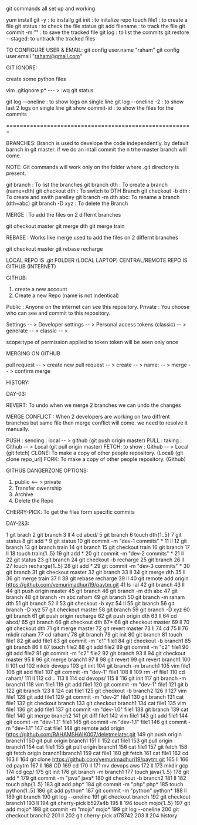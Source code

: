 git commands all set up and working

yum install git -y : to installg
git init  					: to initalize repo
touch file1					: to create a file
git status					: to check the file status
git add filename		: to track the file
git commit -m ""		: to save the tracked file
git log							: to list the commits
git restore --staged: to untrack the tracked files

TO CONFIGURE USER & EMAIL:
git config user.name "raham"
git config user.email "raham@gmail.com"

GIT IGNORE:

create some python files 

vim .gitignore
p* --- > :wq
git status

git log --oneline				: to show logs on single line
git log --oneline -2		: to show last 2 logs on single line
git show commit-id			: to show the files for the commits


=======================================================

BRANCHES: Branch is used to develope the code independently.
by default barnch in git master.
if we do an intail commit the n trhe master branch will come.

NOTE: Git commands will work only on the folder where .git directory is present.

git branch 				: To list the branches
git branch dth			: To create a branch (name=dth)
git checkout dth		: To switch to DTH Branch
git checkout -b dth	: To create and swith parelley 
git branch -m dth abc: To rename a branch  (dth=abc)
git branch -D xyz		: To delete the Branch


MERGE		: To add the files on 2 differnt branches

git checkout master
git merge dth
git merge train


REBASE	: Works like merge used to add the files on 2 differnt branches

git checkout master
git rebase recharge


LOCAL REPO IS .git FOLDER     (LOCAL LAPTOP)
CENTRAL/REMOTE REPO IS GITHUB (INTERNET)

GITHUB:
1. create a new account
2. Create a new Repo (name is not indentical)


Public : Anyone on the internet can see this repository. 
Private : You choose who can see and commit to this repository.

Settings -- > Developer settings -- > Personal access tokens (classic) -- > generate -- > classic -- > 


scope:type of permission applied to token
token will be seen only once


MERGING ON GITHUB

pull request -- > create new pull request -- > create -- > name: -- > merge -- > confirm merge 


HISTORY:



DAY-03:

REVERT: To undo when we merge 2 branches we can undo the changes

MERGE CONFLICT : When 2 developers are working on two diffrent branches but same file
then merge conflict will come.
we need to resolve it manually.

PUSH : sending		: local -- > github  (git push origin master)
PULL : taking		: Github -- > Local  (git pull origin master)
FETCH: to show   : Github -- > Local  (git fetch)
CLONE: To make a copy of other people repository. (Local) (git clone repo_url)
FORK: To make a copy of other people repository.  (Github)

GITHUB DANGERZONE OPTIONS:

1. public <-- > private
2. Transfer owenrship
3. Archive
4. Delete the Repo


CHERRY-PICK: To get the files form specific commits 

DAY-2&3: 

 1  git brach
    2  git branch
    3  ll
    4  cd abcd/
    5  git branch
    6  touch dth{1..5}
    7  git status
    8  git add *
    9  git status
   10  git commit -m "dev-1 commits" *
   11  ll
   12  git branch
   13  git branch train
   14  git branch
   15  git checkout train
   16  git branch
   17  ll
   18  touch train{1..5}
   19  git add *
   20  git commit -m "dev-2 commits" *
   21  ll
   22  git status
   23  git branch
   24  git checkout -b recharge
   25  git branch
   26  ll
   27  touch recharge{1..5}
   28  git add *
   29  git commit -m "dev-3 commits" *
   30  git branch
   31  git checkout master
   32  git branch
   33  ll
   34  git merge dth
   35  ll
   36  git merge train
   37  ll
   38  git rebase recharge
   39  ll
   40  git remote add origin https://github.com/vemurimadhuri19/paytm.git
   41  ls -al
   42  git branch
   43  ll
   44  git push origin master
   45  git branch
   46  git branch -m dth abc
   47  git branch
   48  git branch -m abc raham
   49  git branch
   50  git branch -m raham dth
   51  git branch
   52  ll
   53  git checkout -b xyz
   54  ll
   55  git branch
   56  git branch -D xyz
   57  git checkout master
   58  git branch
   59  git branch -D xyz
   60  git branch
   61  git push origin recharge
   62  git push origin dth
   63  ll
   64  cd abcd/
   65  git branch
   66  git checkout dth
   67*
   68  git checkout master
   69  ll
   70  git checkout dth
   71  git merge master
   72  git revert master
   73  ll
   74  cd
   75  ll
   76  mkdir raham
   77  cd raham/
   78  git branch
   79  git init
   80  git branch
   81  touch file1
   82  git add file1
   83  git commit -m "c1" file1
   84  git checkout -b branch1
   85  git branch
   86  ll
   87  touch file2
   88  git add file2
   89  git commit -m "c2" file1
   90  git add file2
   91  git commit -m "c2" file2
   92  git branch
   93  ll
   94  git checkout master
   95  ll
   96  git merge branch1
   97  ll
   98  git revert
   99  git revert branch1
  100  ll
  101  cd
  102  mkdir devops
  103  git init
  104  git branch -m branch1
  105  vim file1
  106  git add file1
  107  git commit -m "dev-1" file1
  108  ll
  109  rm -rf file1
  110  cd raham/
  111  ll
  112  cd ..
  113  ll
  114  cd devops/
  115  ll
  116  git init
  117  git branch -m branch1
  118  vim file1
  119  git add file1
  120  git commit -m "dev-1" file1
  121  git b
  122  git branch
  123  ll
  124  cat file1
  125  git checkout -b branch2
  126  ll
  127  vim file1
  128  git add file1
  129  git commit -m "dev-2" file1
  130  git branch
  131  cat file1
  132  git checkout branch
  133  git checkout branch1
  134  cat file1
  135  vim file1
  136  git add file1
  137  git commit -m "dev-1.0" file1
  138  git branch
  139  cat file1
  140  git merge branch2
  141  git diff file1
  142  vim file1
  143  git add file1
  144  git coomit -m "dev-1.1" file1
  145  git commit -m "dev-1.1" file1
  146  git commit -m "dev-1.1"
  147  cat file1
  148  git remote add origin https://github.com/RAHAMSHAIK007/deletmelater.git
  149  git push origin branch1
  150  git pull origin branch1
  151  ll
  152  cat file1
  153  git pull origin branch1
  154  cat file1
  155  git pull origin branch1
  156  cat file1
  157  git fetch
  158  git fetch origin branch1:branch1
  159  cat file1
  160  git fetch
  161  cat file1
  162  cd
  163  ll
  164  git clone https://github.com/vemurimadhuri19/paytm.git
  165  ll
  166  cd paytm
  167  ll
  168  CD
  169  cd
  170  ll
  171  mv devops aws
  172  ll
  173  mkdir gcp
  174  cd gcp/
  175  git init
  176  git branch -m branch1
  177  touch java{1..5}
  178  git  add *
  179  git commit -m "java" java*
  180  git checkout -b branch2
  181  ll
  182  touch php{1..5}
  183  git add php*
  184  git commit -m "php" php*
  185  touch python{1..5}
  186  git add python*
  187  git commit -m "python" python*
  188  ll
  189  git branch
  190  git log --oneline
  191  git checkout branch
  192  git checkout branch1
  193  ll
  194  git cherry-pick b527a4b
  195  ll
  196  touch mojo{1..5}
  197  git add mojo*
  198  git commit -m "mojo" mojo*
  199  git log --oneline
  200  git checkout branch2
  201  ll
  202  git cherry-pick a178742
  203  ll
  204  history
